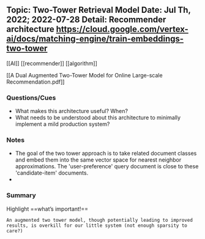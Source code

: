 Topic: Two-Tower Retrieval Model
Date: Jul Th, 2022; 2022-07-28
Detail:  Recommender architecture
https://cloud.google.com/vertex-ai/docs/matching-engine/train-embeddings-two-tower
---
[[AI]] [[recommender]] [[algorithm]]

[[A Dual Augmented Two-Tower Model for Online Large-scale Recommendation.pdf]]

### Questions/Cues
- What makes this architecture useful? When?
- What needs to be understood about this architecture to minimally implement a mild production system?

### Notes
- The goal of the two tower approach is to take related document classes and embed them into the same vector space for nearest neighbor approximations.  The 'user-preference' query document is close to these 'candidate-item' documents.
- 

### Summary
Highlight ==what’s important!==
```
An augmented two tower model, though potentially leading to improved results, is overkill for our little system (not enough sparsity to care?)
```